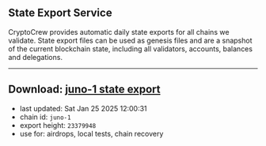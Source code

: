 ## State Export Service
CryptoCrew provides automatic daily state exports for all chains we validate. State export files can be used as genesis files and are a snapshot of the current blockchain state, including all validators, accounts, balances and delegations.

---
**Download: [juno-1 state export](https://dl-eu2.ccvalidators.com/SERVICE/juno/juno-1_export_23379948.json)**
---

- last updated: Sat Jan 25 2025 12:00:31
- chain id: `juno-1`
- export height: `23379948`
- use for: airdrops, local tests, chain recovery
